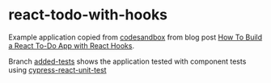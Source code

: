# react-todo-with-hooks

Example application copied from [codesandbox](https://codesandbox.io/s/oj3qm2zq06) from blog post [How To Build a React To-Do App with React Hooks](https://www.digitalocean.com/community/tutorials/how-to-build-a-react-to-do-app-with-react-hooks).

Branch [added-tests](https://github.com/bahmutov/react-todo-with-hooks/tree/added-tests) shows the application tested with component tests using [cypress-react-unit-test](https://github.com/bahmutov/cypress-react-unit-test)
